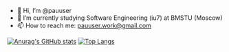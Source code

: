 - 👋 Hi, I’m @pauuser
- 🌱 I’m currently studying Software Engineering (iu7) at BMSTU (Moscow)
- 📫 How to reach me: pauuser.work@gmail.com 

[![Anurag's GitHub stats](https://github-readme-stats.vercel.app/api?username=pauuser&show_icons=true&count_private=true&theme=vision-friendly-dark&hide=issues)](https://github.com/pauuser/pauuser-repository)
[![Top Langs](https://github-readme-stats.vercel.app/api/top-langs/?username=pauuser&layout=compact&theme=vision-friendly-dark)](https://github.com/pauuser/pauuser-repository)


<!---
pauuser/pauuser is a ✨ special ✨ repository because its `README.md` (this file) appears on your GitHub profile.
You can click the Preview link to take a look at your changes
--->
